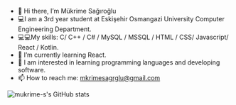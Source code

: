 - 👋 Hi there, I’m Mükrime Sağıroğlu
- 💻I am a 3rd year student at Eskişehir Osmangazi University Computer Engineering Department.
- 💻💻My skills: C/ C++ / C# / MySQL / MSSQL / HTML / CSS/ Javascript/ React / Kotlin.
- 🌱 I’m currently learning React.
- 👀 I am interested in learning programming languages and developing software.
- 📫 How to reach me: mkrimesagrglu@gmail.com

![mukrime-s's GitHub stats](https://github-readme-stats.vercel.app/api?username=mukrime-s&show_icons=true&theme=radical)
<!---
mukrime-s/mukrime-s is a ✨ special ✨ repository because its `README.md` (this file) appears on your GitHub profile.
You can click the Preview link to take a look at your changes.
--->
